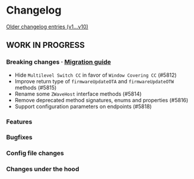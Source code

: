 # Changelog
[Older changelog entries (v1...v10)](CHANGELOG_v10.md)

<!--
	Add placeholder for next release with `wip` snippet
-->
## __WORK IN PROGRESS__
### Breaking changes · [Migration guide](https://github.com/zwave-js/node-zwave-js/blob/v11-dev/docs/getting-started/migrating-to-v11.md)
* Hide `Multilevel Switch CC` in favor of `Window Covering CC` (#5812)
* Improve return type of `firmwareUpdateOTA` and `firmwareUpdateOTW` methods (#5815)
* Rename some `ZWaveHost` interface methods (#5814)
* Remove deprecated method signatures, enums and properties (#5816)
* Support configuration parameters on endpoints (#5818)

### Features

### Bugfixes

### Config file changes

### Changes under the hood

